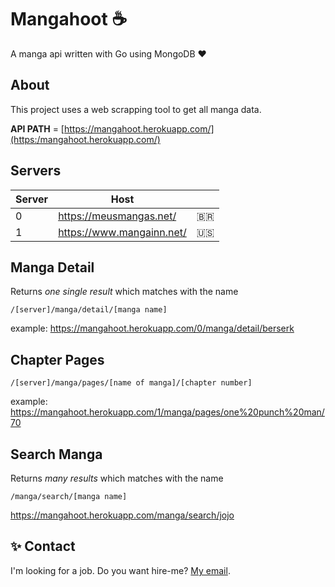 # Mangahoot :coffee:
A manga api written with Go using MongoDB :heart: 

##  About
This project uses a web scrapping tool to get all manga data.

**API PATH** = [https://mangahoot.herokuapp.com/](https:/mangahoot.herokuapp.com/) 

## Servers

| Server  |  Host  |  |
| --- | --- | --- |
|  0 |  https://meusmangas.net/ | :brazil: |
|  1 |  https://www.mangainn.net/ | :us: |

## Manga Detail
Returns *one single result* which matches with the name
```
/[server]/manga/detail/[manga name]
```
example: https://mangahoot.herokuapp.com/0/manga/detail/berserk

## Chapter Pages
```
/[server]/manga/pages/[name of manga]/[chapter number]
```
example: https://mangahoot.herokuapp.com/1/manga/pages/one%20punch%20man/70

## Search Manga
Returns *many results* which matches with the name
```
/manga/search/[manga name]
```
https://mangahoot.herokuapp.com/manga/search/jojo

## :sparkles: Contact
I'm looking for a job. Do you want hire-me? [My email](gabriel_origenstdb@gmail.com). 
